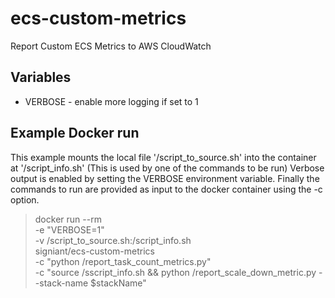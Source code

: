 # ecs-custom-metrics
Report Custom ECS Metrics to AWS CloudWatch

## Variables

- VERBOSE - enable more logging if set to 1

## Example Docker run

This example mounts the local file '/script_to_source.sh' into the container at '/script_info.sh' (This is used
by one of the commands to be run) Verbose output is enabled by setting the VERBOSE environment variable. Finally
the commands to run are provided as input to the docker container using the -c option.


>
>docker run --rm \
> -e "VERBOSE=1" \
> -v /script_to_source.sh:/script_info.sh \
> signiant/ecs-custom-metrics \
> -c "python /report_task_count_metrics.py" \
> -c "source /sscript_info.sh && python /report_scale_down_metric.py --stack-name $stackName"
